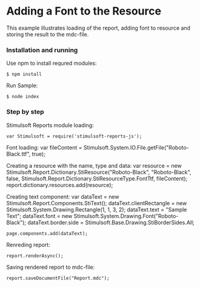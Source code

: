 # Adding a Font to the Resource

This example illustrates loading of the report, adding font to resource and storing the result to the mdc-file.

### Installation and running
Use npm to install requred modules:

    $ npm install
Run Sample:

    $ node index

### Step by step

Stimulsoft Reports module loading:

    var Stimulsoft = require('stimulsoft-reports-js');

Font loading:
    var fileContent = Stimulsoft.System.IO.File.getFile("Roboto-Black.ttf", true);

Creating a resource with the name, type and data:
    var resource = new Stimulsoft.Report.Dictionary.StiResource("Roboto-Black", "Roboto-Black", false, Stimulsoft.Report.Dictionary.StiResourceType.FontTtf, fileContent);
    report.dictionary.resources.add(resource);

Creating text component:
    var dataText = new Stimulsoft.Report.Components.StiText();
    dataText.clientRectangle = new Stimulsoft.System.Drawing.Rectangle(1, 1, 3, 2);
    dataText.text = "Sample Text";
    dataText.font = new Stimulsoft.System.Drawing.Font("Roboto-Black");
    dataText.border.side = Stimulsoft.Base.Drawing.StiBorderSides.All;

    page.components.add(dataText);

Renreding report:

    report.renderAsync();

Saving rendered report to mdc-file:

    report.saveDocumentFile("Report.mdc");
